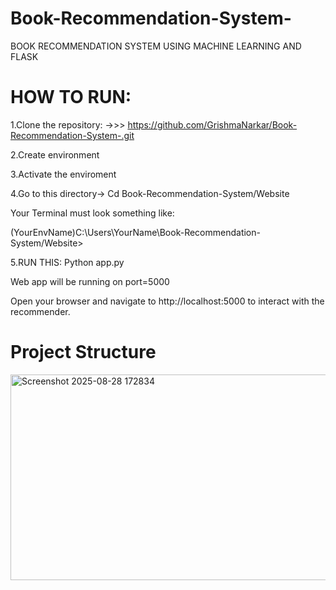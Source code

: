 # Book-Recommendation-System-
BOOK RECOMMENDATION SYSTEM USING MACHINE LEARNING AND FLASK

# HOW TO RUN:
1.Clone the repository:
->>> https://github.com/GrishmaNarkar/Book-Recommendation-System-.git

2.Create environment 

3.Activate the enviroment 

4.Go to this directory-> Cd Book-Recommendation-System/Website

Your Terminal must look something like:

(YourEnvName)C:\Users\YourName\Book-Recommendation-System/Website>

5.RUN THIS: Python app.py

Web app will be running on port=5000

Open your browser and navigate to http://localhost:5000 to interact with the recommender.


# Project Structure

<img width="686" height="329" alt="Screenshot 2025-08-28 172834" src="https://github.com/user-attachments/assets/c35d29a1-860b-4429-b961-6a8aedf0f2c5" />
